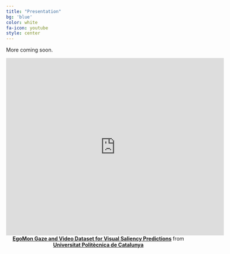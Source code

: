 ```yaml
---
title: "Presentation"
bg: 'blue'
color: white
fa-icon: youtube
style: center
---
```


More coming soon.

<center>
<iframe width="595" height="485" src="https://www.youtube.com/embed/UTomFStk1Cw" frameborder="0" allow="autoplay; encrypted-media" allowfullscreen></iframe> <div style="margin-bottom:5px"> <strong> <a href="http://imatge-upc.github.io/egocentric-2016-saliency/" title="EgoMon" target="_blank">EgoMon Gaze and Video Dataset for Visual Saliency Predictions</a> </strong> from <strong><a href="https://www.upc.edu/en" target="_blank">Universitat Politècnica de Catalunya</a></strong> </div>
</center>
